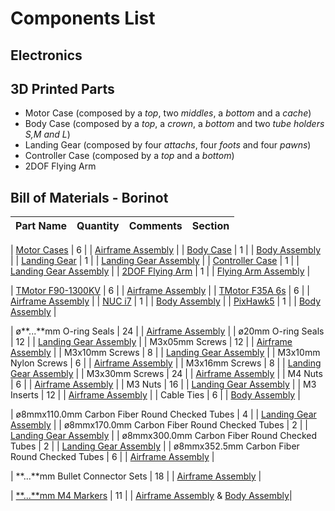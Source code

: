 # Components List

## Electronics

## 3D Printed Parts

- Motor Case (composed by a *top*, two *middles*, a *bottom* and a *cache*)
- Body Case (composed by a *top*, a *crown*, a *bottom* and two *tube holders S,M and L*)
- Landing Gear (composed by four *attachs*, four *foots* and four *pawns*)
- Controller Case (composed by a *top* and a *bottom*)
- 2DOF Flying Arm

## Bill of Materials - Borinot

| Part Name | Quantity | Comments | Section |
|:-|:-:|:-:|:-|
<!--3D Parts-->
| [Motor Cases](cad_files/motor_case/) | 6 | | [Airframe Assembly](building_instructions.md#airframe-assembly) |
| [Body Case](cad_files/body_case/) | 1 | | [Body Assembly](building_instructions.md#body-assembly) |
| [Landing Gear](cad_files/landing_gear/) | 1 | | [Landing Gear Assembly](building_instructions.md#landing-gear-assembly) |
| [Controller Case](cad_files/controller_case/) | 1 | | [Landing Gear Assembly](building_instructions.md#landing-gear-assembly) |
| [2DOF Flying Arm](cad_files/flying_arm/) | 1 | | [Flying Arm Assembly](building_instructions.md#flying-arm-assembly) |
<!--Electro-Mechanics-->
| [TMotor F90-1300KV](https://store.tmotor.com/goods.php?id=1064) | 6 | | [Airframe Assembly](building_instructions.md#airframe-assembly) |
| [TMotor F35A 6s](https://store.tmotor.com/goods.php?id=1176)    | 6 | | [Airframe Assembly](building_instructions.md#airframe-assembly) |
| [NUC i7](https://ark.intel.com/content/www/us/en/ark/products/series/217835/intel-nuc-kit-with-12th-generation-intel-core-processors.html) | 1 | | [Body Assembly](building_instructions.md#body-assembly) |
| [PixHawk5](https://docs.px4.io/main/en/flight_controller/pixhawk5x.html) | 1 | | [Body Assembly](building_instructions.md#body-assembly) |
<!--Mechanical Components-->
| ø**...**mm O-ring Seals | 24 | | [Airframe Assembly](building_instructions.md#airframe-assembly) |
| ø20mm O-ring Seals | 12 | | [Landing Gear Assembly](building_instructions.md#landing-gear-assembly) |
| M3x05mm Screws | 12 | | [Airframe Assembly](building_instructions.md#airframe-assembly) |
| M3x10mm Screws | 8 | | [Landing Gear Assembly](building_instructions.md#landing-gear-assembly) |
| M3x10mm Nylon Screws | 6 | | [Airframe Assembly](building_instructions.md#airframe-assembly) |
| M3x16mm Screws | 8 | | [Landing Gear Assembly](building_instructions.md#landing-gear-assembly) |
| M3x30mm Screws | 24 | | [Airframe Assembly](building_instructions.md#airframe-assembly) |
| M4 Nuts | 6 | | [Airframe Assembly](building_instructions.md#airframe-assembly) |
| M3 Nuts | 16 | | [Landing Gear Assembly](building_instructions.md#landing-gear-assembly) |
| M3 Inserts | 12 | | [Airframe Assembly](building_instructions.md#airframe-assembly) |
| Cable Ties | 6 | | [Body Assembly](building_instructions.md#body-assembly) |
<!--Carbon Fibers-->
| ø8mmx110.0mm Carbon Fiber Round Checked Tubes | 4 | | [Landing Gear Assembly](building_instructions.md#landing-gear-assembly) |
| ø8mmx170.0mm Carbon Fiber Round Checked Tubes | 2 | | [Landing Gear Assembly](building_instructions.md#landing-gear-assembly) |
| ø8mmx300.0mm Carbon Fiber Round Checked Tubes | 2 | | [Landing Gear Assembly](building_instructions.md#landing-gear-assembly) |
| ø8mmx352.5mm Carbon Fiber Round Checked Tubes | 6 | | [Airframe Assembly](building_instructions.md#airframe-assembly) |
<!--Connectors-->
| **...**mm Bullet Connector Sets | 18 | | [Airframe Assembly](building_instructions.md#airframe-assembly) |
<!--Others-->
| [**...**mm M4 Markers](https://optitrack.com/accessories/markers/#mcm-12.7-m4-10) | 11 | | [Airframe Assembly](building_instructions.md#airframe-assembly) & [Body Assembly](building_instructions.md#body-assembly)|
